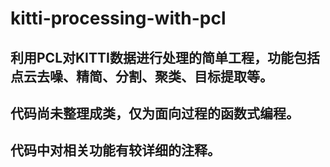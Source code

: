 # kitti-processing-with-pcl

## 利用PCL对KITTI数据进行处理的简单工程，功能包括点云去噪、精简、分割、聚类、目标提取等。
## 代码尚未整理成类，仅为面向过程的函数式编程。
## 代码中对相关功能有较详细的注释。
